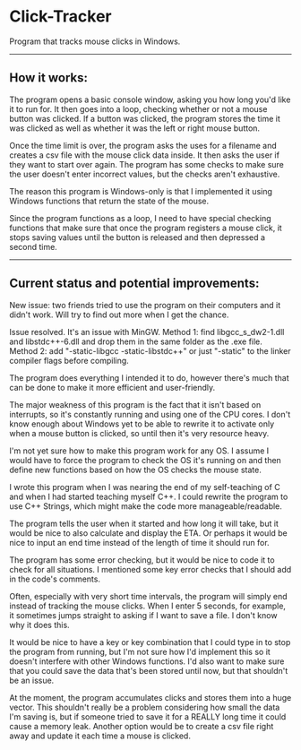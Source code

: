# Click-Tracker
Program that tracks mouse clicks in Windows.

---------------
How it works:
---------------

The program opens a basic console window, asking you how long you'd like it to run for. It then goes into a loop, checking whether or not a mouse button was clicked. If a button was clicked, the program stores the time it was clicked as well as whether it was the left or right mouse button.

Once the time limit is over, the program asks the uses for a filename and creates a csv file with the mouse click data inside. It then asks the user if they want to start over again. The program has some checks to make sure the user doesn't enter incorrect values, but the checks aren't exhaustive.

The reason this program is Windows-only is that I implemented it using Windows functions that return the state of the mouse.

Since the program functions as a loop, I need to have special checking functions that make sure that once the program registers a mouse click, it stops saving values until the button is released and then depressed a second time.

--------------------------------------------
Current status and potential improvements:
--------------------------------------------

New issue: two friends tried to use the program on their computers and it didn't work. Will try to find out more when I get the chance.

Issue resolved. It's an issue with MinGW. Method 1: find libgcc_s_dw2-1.dll and libstdc++-6.dll and drop them in the same folder as the .exe file. Method 2: add "-static-libgcc -static-libstdc++" or just "-static" to the linker compiler flags before compiling.

The program does everything I intended it to do, however there's much that can be done to make it more efficient and user-friendly.

The major weakness of this program is the fact that it isn't based on interrupts, so it's constantly running and using one of the CPU cores. I don't know enough about Windows yet to be able to rewrite it to activate only when a mouse button is clicked, so until then it's very resource heavy.

I'm not yet sure how to make this program work for any OS. I assume I would have to force the program to check the OS it's running on and then define new functions based on how the OS checks the mouse state.

I wrote this program when I was nearing the end of my self-teaching of C and when I had started teaching myself C++. I could rewrite the program to use C++ Strings, which might make the code more manageable/readable.

The program tells the user when it started and how long it will take, but it would be nice to also calculate and display the ETA. Or perhaps it would be nice to input an end time instead of the length of time it should run for.

The program has some error checking, but it would be nice to code it to check for all situations. I mentioned some key error checks that I should add in the code's comments.

Often, especially with very short time intervals, the program will simply end instead of tracking the mouse clicks. When I enter 5 seconds, for example, it sometimes jumps straight to asking if I want to save a file. I don't know why it does this.

It would be nice to have a key or key combination that I could type in to stop the program from running, but I'm not sure how I'd implement this so it doesn't interfere with other Windows functions. I'd also want to make sure that you could save the data that's been stored until now, but that shouldn't be an issue.

At the moment, the program accumulates clicks and stores them into a huge vector. This shouldn't really be a problem considering how small the data I'm saving is, but if someone tried to save it for a REALLY long time it could cause a memory leak. Another option would be to create a csv file right away and update it each time a mouse is clicked.

